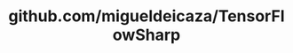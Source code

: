 ---
layout: post
title: github.com/migueldeicaza/TensorFlowSharp
categories: link
tags: [انگلیسی, گیت‌هاب, برنامه‌نویسی]
---